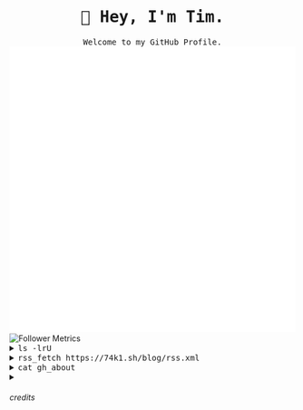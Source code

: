 <div align="center">

  <h1><samp>🖖 Hey, I'm Tim.</samp></h1>
  <samp>Welcome to my GitHub Profile.</samp>

</div>

<div align="left">
  <picture>
    <img src="/metrics.plugin.languages.svg" alt="Language Metrics">
  </picture>
  <picture>
    <img src="/metrics.plugin.followers.svg" alt="Follower Metrics">
  </picture>
</div>

<details>
  <summary><samp>ls -lrU</samp></summary>
  <p>
    <br>
    <samp>lrwxr--r--  - 74k1 1 Jan 2025 <a href="https://74k1.sh/">Website</a> -> https://74k1.sh/</samp><br>
    <samp>lrwxr--r--  - 74k1 1 Jan 2025 <a href="https://74k1.sh/contact">Contact</a> -> https://74k1.sh/contact</samp><br>
    <samp>lrwxr--r--  - 74k1 1 Jan 2025 <a href="https://74k1.sh/blog">Blog</a> -> https://74k1.sh/blog</samp><br>
    <samp>.rw-r--r--  - 74k1 7 Jul 2025 gh_about
  </p>
</details>
<details>
  <summary><samp>rss_fetch https://74k1.sh/blog/rss.xml</samp></summary>
  <p>
    <br>
  <picture>
    <img src="/metrics.plugin.rss.svg" alt="RSS Feed">
  </picture>
  </p>
</details>
<details align="left">
  <summary><samp>cat gh_about</samp></summary>

  <div align="left">
    <img src="/88by31/01 powered-by-nixos.gif">
    <img src="/88by31/02 gnu-linux.gif">
    <img src="/88by31/03 neovim.png">
    <img src="/88by31/04 vim.vialle.love.anim.gif">
    <br>
    <img src="/88by31/05 madewithvi.gif">
    <img src="/88by31/06 gnunano.gif">
    <img src="/88by31/07 nano2.gif">
    <img src="/88by31/08 madewithnotepad2.gif">
    <br>
    <img src="/88by31/09 gnubanner.gif">
    <img src="/88by31/10 linux.gif">
    <img src="/88by31/11 redhat.gif">
    <img src="/88by31/12 168.gif">
    <br>
    <img src="/88by31/13 wired.gif">
    <img src="/88by31/14 fuckai.gif">
    <img src="/88by31/15 hhtt.gif">
    <img src="/88by31/16 nekojiru2.gif">
    <br>
    <img src="/88by31/17 navidrome.gif">
    <img src="/88by31/18 ltt.gif">
    <img src="/88by31/19 ivecredit.gif">
    <img src="/88by31/20 hair.gif">
    <br>
    <img src="/88by31/21 hackerpowered.gif">
    <img src="/88by31/22 github.gif">
    <img src="/88by31/23 bvbstar.gif">
    <img src="/88by31/24 anythingbut.gif">
    <br>
    <img src="/88by31/25 hatems.gif">
    <img src="/88by31/26 hatemac_b.gif">
    <img src="/88by31/27 nowebp.gif">
    <img src="/88by31/28 nofuckingthanks.gif">
    <br>
    <img src="/88by31/29 nft.gif">
    <img src="/88by31/30 ohiosky.png">
    <img src="/88by31/31 plasticlove.gif">
    <img src="/88by31/32 pnfrlenm.gif">
    <br>
    <img src="/88by31/33 proweb.gif">
    <img src="/88by31/34 smallthird.gif">
    <img src="/88by31/35 4k1.gif">
    <img src="/88by31/36 miku.png">
    <br>
    <img src="/88by31/37 yume nikki.gif">
    <img src="/88by31/38 rss-button.gif">
    <img src="/88by31/39 wii_button.gif">
    <img src="/88by31/40 winamp.gif">
    <br>
    <img src="/88by31/41 wow_wow.gif">
    <img src="/88by31/42 y2kid.gif">
    <img src="/88by31/43 ngmibutton.gif">
    <img src="/88by31/44 cc-by-nc-sa.gif">
  </div>

  <samp>
  I'm a Junior System Engineer with a love for thoughtfully-crafted cli tools, striking graphics and NixOS.<br>
  You'll often find me exploring new tools and tweaking configurations to make systems more useable.<br>
  I'm fascinated by efficient system management, automation and the ways we can make computers work better for us.<br>
  The intersection of usability and technical elegance is where I thrive.<br>
  I'm currently pursuing my federal Cyber Security Specialist certification while gaining hands-on experience through system administration and my self-hosted servers.<br>
  Take a look to see what I've been working on.<br>
  If you have any questions or inquiries, feel free to reach out.
  </samp>
</details>

<details>
  <summary><h6>credits</h6></summary>
  <p>
    <br>
    I mainly got the 88 by 31 gifs from <a href="https://88x31.nl/">88x31.nl</a> and <a href="https://cyber.dabamos.de/88x31/">cyber.dabamos.de</a>.<br>
    The NixOS one, I got from <a href="https://github.com/mewoocat/NixOS">mewoocat/NixOS</a>. Many thanks. :)<br>
    I achieved the Metrics through the help of <a href="https://github.com/lowlighter/metrics">lowlighter/metrics</a>.
  </p>
</details>
